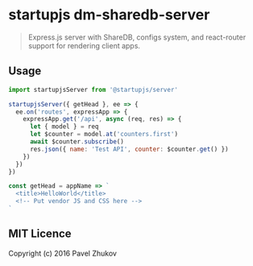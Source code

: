 # startupjs dm-sharedb-server
> Express.js server with ShareDB, configs system, and react-router support for rendering client apps.

## Usage

```javascript
import startupjsServer from '@startupjs/server'

startupjsServer({ getHead }, ee => {
  ee.on('routes', expressApp => {
    expressApp.get('/api', async (req, res) => {
      let { model } = req
      let $counter = model.at('counters.first')
      await $counter.subscribe()
      res.json({ name: 'Test API', counter: $counter.get() })
    })
  })
})

const getHead = appName => `
  <title>HelloWorld</title>
  <!-- Put vendor JS and CSS here -->
`
```

## MIT Licence

Copyright (c) 2016 Pavel Zhukov
